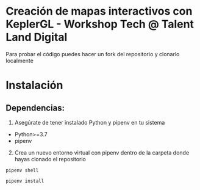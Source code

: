 # Creación de mapas interactivos con KeplerGL - Workshop Tech @ Talent Land Digital

Para probar el código puedes hacer un fork del repositorio y clonarlo localmente

# Instalación
## Dependencias:
1. Asegúrate de tener instalado Python y pipenv en tu sistema
- Python>=3.7
- pipenv
2. Crea un nuevo entorno virtual con pipenv dentro de la carpeta donde hayas clonado el repositorio
```
pipenv shell
```
```
pipenv install
```

